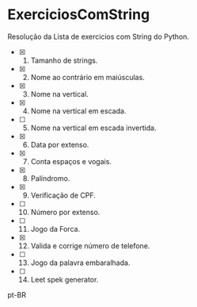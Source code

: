 # ExerciciosComString
 Resolução da Lista de exercicios com String do Python.
 
 
 
 - [x] 01. Tamanho de strings.
 - [x] 02. Nome ao contrário em maiúsculas.
 - [x] 03. Nome na vertical.
 - [x] 04. Nome na vertical em escada.
 - [ ] 05. Nome na vertical em escada invertida.
 - [x] 06. Data por extenso.
 - [x] 07. Conta espaços e vogais.
 - [x] 08. Palíndromo.
 - [x] 09. Verificação de CPF.
 - [ ] 10. Número por extenso.
 - [ ] 11. Jogo da Forca.
 - [x] 12. Valida e corrige número de telefone.
 - [ ] 13. Jogo da palavra embaralhada.
 - [ ] 14. Leet spek generator.
 
 
 pt-BR
